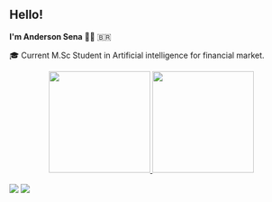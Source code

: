 ## Hello!
**I'm Anderson Sena** :man_technologist: :brazil: </br>

:mortar_board: Current M.Sc Student in Artificial intelligence for financial market.
</br>
<div align="center">
  <a href="https://github.com/dussantos">
  <img height="180em" src="https://github-readme-stats.vercel.app/api?username=dussantos&show_icons=true&theme=defaul&include_all_commits=true&count_private=true"/>
  <img height="180em" src="https://github-readme-stats.vercel.app/api/top-langs/?username=dussantos&layout=compact&langs_count=7&theme=defaul"/>  
</div>
  </br>
 <div>
   <a href = "mailto:dussantos18@gmail.com"><img src="https://img.shields.io/badge/-Gmail-%23333?style=for-the-badge&logo=gmail&logoColor=white" target="_blank"></a>
  <a href="https://www.linkedin.com/in/andersonsenaa/" target="_blank"><img src="https://img.shields.io/badge/-LinkedIn-%230077B5?style=for-the-badge&logo=linkedin&logoColor=white" target="_blank"></a> 
  </div>
